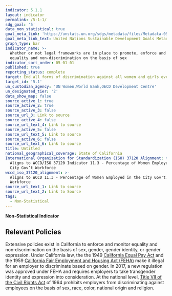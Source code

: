 ```yaml
---
indicator: 5.1.1
layout: indicator
permalink: /5-1-1/
sdg_goal: '5'
data_non_statistical: true
goal_meta_link: 'https://unstats.un.org/sdgs/metadata/files/Metadata-05-01-01.pdf'
goal_meta_link_text: United Nations Sustainable Development Goals Metadata (pdf 634kB)
graph_type: bar
indicator_name: >-
  Whether or not legal frameworks are in place to promote, enforce and monitor
  equality and non‑discrimination on the basis of sex
indicator_sort_order: 05-01-01
published: true
reporting_status: complete
target: End all forms of discrimination against all women and girls everywhere
target_id: '5.1'
un_custodian_agency: 'UN Women,World Bank,OECD Development Centre'
un_designated_tier: '2'
data_show_map: false
source_active_1: true
source_active_2: true
source_active_3: false
source_url_3: Link to source
source_active_4: false
source_url_text_4: Link to source
source_active_5: false
source_url_text_5: Link to source
source_active_6: false
source_url_text_6: Link to source
title: Untitled
national_geographical_coverage: State of California
International Organization for Standardization (ISO) 37120 Alignment: >-
  Aligns to WCCD/ISO 37120 Indicator 11.3 - Percentage of Women Employed in the
  City Gov’t Workforce
wccd_iso_37120_alignment: >-
  Aligns to WCCD 11.3 - Percentage of Women Employed in the City Gov't.
  Workforce
source_url_text_1: Link to source
source_url_text_2: Link to Source
tags:
  - Non-Statistical
---
```

**Non-Statistical Indicator**

## Relevant Policies

Extensive policies exist in California to enforce and monitor equality and non‐discrimination on the basis of sex, gender, gender identity, or gender expression. Under California law, the the 1949 [California Equal Pay Act](https://www.dir.ca.gov/dlse/California_Equal_Pay_Act.htm) and the 1959 [California Fair Employment and Housing Act (FEHA)](https://www.dfeh.ca.gov/employment/) make it illegal for an employer to discriminate based on gender. In 2017, a new regulation was approved under FEHA and requires employers to take transgender identity and expression into consideration. At the national level, [Title VII of the Civil Rights Act](https://www.eeoc.gov/laws/statutes/titlevii.cfm) of 1964 prohibits employers from discriminating against employees on the basis of sex, race, color, national origin and religion.
